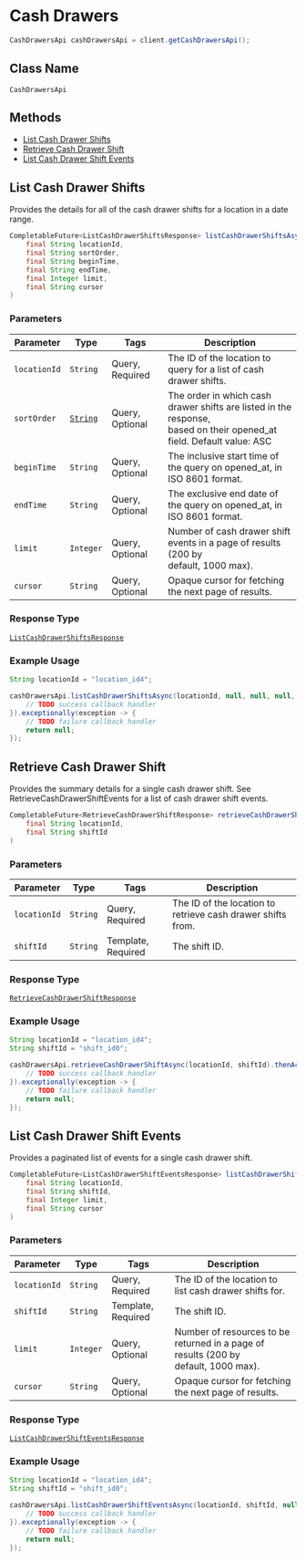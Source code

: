 # Cash Drawers

```java
CashDrawersApi cashDrawersApi = client.getCashDrawersApi();
```

## Class Name

`CashDrawersApi`

## Methods

* [List Cash Drawer Shifts](/doc/cash-drawers.md#list-cash-drawer-shifts)
* [Retrieve Cash Drawer Shift](/doc/cash-drawers.md#retrieve-cash-drawer-shift)
* [List Cash Drawer Shift Events](/doc/cash-drawers.md#list-cash-drawer-shift-events)

## List Cash Drawer Shifts

Provides the details for all of the cash drawer shifts for a location
in a date range.

```java
CompletableFuture<ListCashDrawerShiftsResponse> listCashDrawerShiftsAsync(
    final String locationId,
    final String sortOrder,
    final String beginTime,
    final String endTime,
    final Integer limit,
    final String cursor
)
```

### Parameters

| Parameter | Type | Tags | Description |
|  --- | --- | --- | --- |
| `locationId` | `String` | Query, Required | The ID of the location to query for a list of cash drawer shifts. |
| `sortOrder` | [`String`](/doc/models/sort-order.md) | Query, Optional | The order in which cash drawer shifts are listed in the response,<br>based on their opened_at field. Default value: ASC |
| `beginTime` | `String` | Query, Optional | The inclusive start time of the query on opened_at, in ISO 8601 format. |
| `endTime` | `String` | Query, Optional | The exclusive end date of the query on opened_at, in ISO 8601 format. |
| `limit` | `Integer` | Query, Optional | Number of cash drawer shift events in a page of results (200 by<br>default, 1000 max). |
| `cursor` | `String` | Query, Optional | Opaque cursor for fetching the next page of results. |

### Response Type

[`ListCashDrawerShiftsResponse`](/doc/models/list-cash-drawer-shifts-response.md)

### Example Usage

```java
String locationId = "location_id4";

cashDrawersApi.listCashDrawerShiftsAsync(locationId, null, null, null, null, null).thenAccept(result -> {
    // TODO success callback handler
}).exceptionally(exception -> {
    // TODO failure callback handler
    return null;
});
```

## Retrieve Cash Drawer Shift

Provides the summary details for a single cash drawer shift. See
RetrieveCashDrawerShiftEvents for a list of cash drawer shift events.

```java
CompletableFuture<RetrieveCashDrawerShiftResponse> retrieveCashDrawerShiftAsync(
    final String locationId,
    final String shiftId
)
```

### Parameters

| Parameter | Type | Tags | Description |
|  --- | --- | --- | --- |
| `locationId` | `String` | Query, Required | The ID of the location to retrieve cash drawer shifts from. |
| `shiftId` | `String` | Template, Required | The shift ID. |

### Response Type

[`RetrieveCashDrawerShiftResponse`](/doc/models/retrieve-cash-drawer-shift-response.md)

### Example Usage

```java
String locationId = "location_id4";
String shiftId = "shift_id0";

cashDrawersApi.retrieveCashDrawerShiftAsync(locationId, shiftId).thenAccept(result -> {
    // TODO success callback handler
}).exceptionally(exception -> {
    // TODO failure callback handler
    return null;
});
```

## List Cash Drawer Shift Events

Provides a paginated list of events for a single cash drawer shift.

```java
CompletableFuture<ListCashDrawerShiftEventsResponse> listCashDrawerShiftEventsAsync(
    final String locationId,
    final String shiftId,
    final Integer limit,
    final String cursor
)
```

### Parameters

| Parameter | Type | Tags | Description |
|  --- | --- | --- | --- |
| `locationId` | `String` | Query, Required | The ID of the location to list cash drawer shifts for. |
| `shiftId` | `String` | Template, Required | The shift ID. |
| `limit` | `Integer` | Query, Optional | Number of resources to be returned in a page of results (200 by<br>default, 1000 max). |
| `cursor` | `String` | Query, Optional | Opaque cursor for fetching the next page of results. |

### Response Type

[`ListCashDrawerShiftEventsResponse`](/doc/models/list-cash-drawer-shift-events-response.md)

### Example Usage

```java
String locationId = "location_id4";
String shiftId = "shift_id0";

cashDrawersApi.listCashDrawerShiftEventsAsync(locationId, shiftId, null, null).thenAccept(result -> {
    // TODO success callback handler
}).exceptionally(exception -> {
    // TODO failure callback handler
    return null;
});
```

